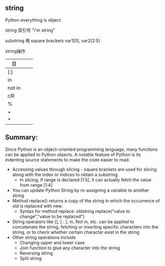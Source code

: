 ## string

Python everything is object

string 双引号 "i'm string"

substring 用 square brackets var1[0], var2[2:5]

string操作

| []     |      |      |
| ------ | ---- | ---- |
| [:]    |      |      |
| in     |      |      |
| not in |      |      |
| r/R    |      |      |
| %      |      |      |
| +      |      |      |
| *      |      |      |

## Summary:

Since Python is an object-oriented programming language, many functions can be applied to Python objects. A notable feature of Python is its indenting source statements to make the code easier to read.

- Accessing values through slicing - square brackets are used for slicing along with the index or indices to obtain a substring.
  - In slicing, if range is declared [1:5], it can actually fetch the value from range [1:4]
- You can update Python String by re-assigning a variable to another string
- Method replace() returns a copy of the string in which the occurrence of old is replaced with new.
  - Syntax for method replace: oldstring.replace("value to change","value to be replaced")
- String operators like [], [ : ], in, Not in, etc. can be applied to concatenate the string, fetching or inserting specific characters into the string, or to check whether certain character exist in the string
- Other string operations include
  - Changing upper and lower case
  - Join function to glue any character into the string
  - Reversing string
  - Split string